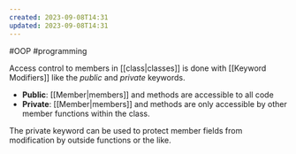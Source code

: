 ```yaml
---
created: 2023-09-08T14:31
updated: 2023-09-08T14:31
---
```


#OOP #programming  

Access control to members in [[class|classes]] is done with [[Keyword Modifiers]] like the *public* and *private* keywords.
- **Public**: [[Member|members]] and methods are accessible to all code
- **Private**: [[Member|members]] and methods are only accessible by other member functions within the class.

The private keyword can be used to protect member fields from modification by outside functions or the like.